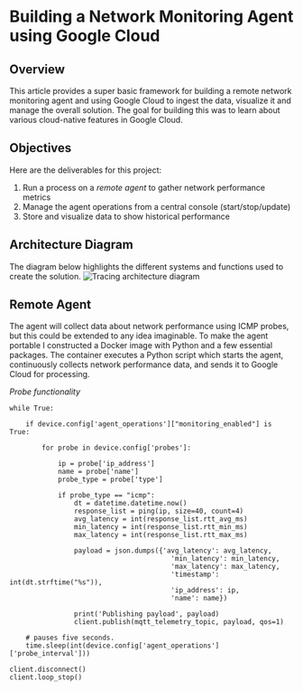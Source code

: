 # Building a Network Monitoring Agent using Google Cloud

## Overview

This article provides a super basic framework for building a remote network monitoring agent and using Google Cloud to ingest the data, visualize it and manage the overall solution.  The goal for building this was to learn about various cloud-native features in Google Cloud.

## Objectives

Here are the deliverables for this project:
1. Run a process on a _remote agent_ to gather network performance metrics
2. Manage the agent operations from a central console (start/stop/update)
3. Store and visualize data to show historical performance

## Architecture Diagram

The diagram below highlights the different systems and functions used to create the solution.
![Tracing architecture diagram](https://github.com/pmoorey/articles/blob/master/img/network-monitoring-agent/architecture.png)

## Remote Agent

The agent will collect data about network performance using ICMP probes, but this could be extended to any idea imaginable.  To make the agent portable I constructed a Docker image with Python and a few essential packages.  The container executes a Python script which starts the agent, continuously collects network performance data, and sends it to Google Cloud for processing.

_Probe functionality_

```
while True:

    if device.config['agent_operations']["monitoring_enabled"] is True:

        for probe in device.config['probes']:

            ip = probe['ip_address']
            name = probe['name']
            probe_type = probe['type']

            if probe_type == "icmp":
                dt = datetime.datetime.now()
                response_list = ping(ip, size=40, count=4)
                avg_latency = int(response_list.rtt_avg_ms)
                min_latency = int(response_list.rtt_min_ms)
                max_latency = int(response_list.rtt_max_ms)

                payload = json.dumps({'avg_latency': avg_latency,
                                        'min_latency': min_latency,
                                        'max_latency': max_latency,
                                        'timestamp': int(dt.strftime("%s")),
                                        'ip_address': ip,
                                        'name': name})

                print('Publishing payload', payload)
                client.publish(mqtt_telemetry_topic, payload, qos=1)

    # pauses five seconds.
    time.sleep(int(device.config['agent_operations']['probe_interval']))

client.disconnect()
client.loop_stop()
```
